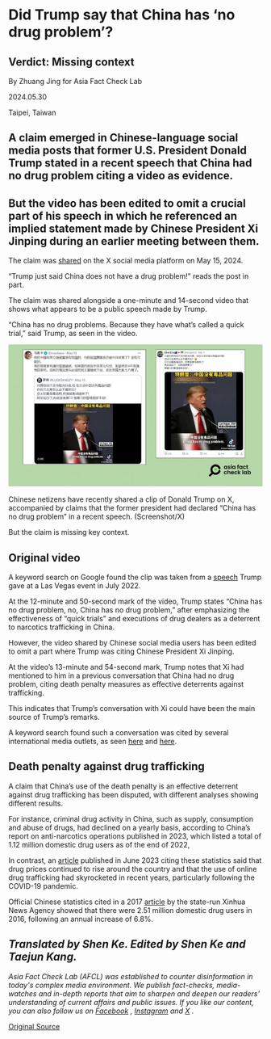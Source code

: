 # Did Trump say that China has ‘no drug problem’?

## Verdict: Missing context

By Zhuang Jing for Asia Fact Check Lab

2024.05.30

Taipei, Taiwan

## A claim emerged in Chinese-language social media posts that former U.S. President Donald Trump stated in a recent speech that China had no drug problem citing a video as evidence.

## But the video has been edited to omit a crucial part of his speech in which he referenced an implied statement made by Chinese President Xi Jinping during an earlier meeting between them.

The claim was [shared](https://twitter.com/LUOXIANGZY/status/1790535917419004269) on the X social media platform on May 15, 2024.

“Trump just said China does not have a drug problem!” reads the post in part.

The claim was shared alongside a one-minute and 14-second video that shows what appears to be a public speech made by Trump.

“China has no drug problems. Because they have what’s called a quick trial,” said Trump, as seen in the video.

![1 (4).png](images/3SIOKJAQFY2BRYUYOHBVSRXROI.png)

Chinese netizens have recently shared a clip of Donald Trump on X, accompanied by claims that the former president had declared “China has no drug problem” in a recent speech. (Screenshot/X)

But the claim is missing key context.

## Original video

A keyword search on Google found the clip was taken from a [speech](https://www.c-span.org/video/?521523-1/president-trump-remarks-las-vegas-campaign-event) Trump gave at a Las Vegas event in July 2022.

At the 12-minute and 50-second mark of the video, Trump states “China has no drug problem, no, China has no drug problem,” after emphasizing the effectiveness of “quick trials” and executions of drug dealers as a deterrent to narcotics trafficking in China.

However, the video shared by Chinese social media users has been edited to omit a part where Trump was citing Chinese President Xi Jinping.

At the video’s 13-minute and 54-second mark, Trump notes that Xi had mentioned to him in a previous conversation that China had no drug problem, citing death penalty measures as effective deterrents against trafficking.

This indicates that Trump’s conversation with Xi could have been the main source of Trump’s remarks.

A keyword search found such a conversation was cited by several international media outlets, as seen [here](https://www.newsweek.com/trump-urges-death-penalty-drug-dealers-china-has-no-drug-problem-1723134) and [here](https://www.washingtonpost.com/politics/2019/02/15/trumps-bewildering-national-emergency-press-conference-annotated/).

## Death penalty against drug trafficking

A claim that China’s use of the death penalty is an effective deterrent against drug trafficking has been disputed, with different analyses showing different results.

For instance, criminal drug activity in China, such as supply, consumption and abuse of drugs, had declined on a yearly basis, according to China’s report on anti-narcotics operations published in 2023, which listed a total of 1.12 million domestic drug users as of the end of 2022,

In contrast, an [article](https://m.thepaper.cn/newsDetail_forward_23566209) published in June 2023 citing these statistics said that drug prices continued to rise around the country and that the use of online drug trafficking had skyrocketed in recent years, particularly following the COVID-19 pandemic.

Official Chinese statistics cited in a 2017 [article](http://www.xinhuanet.com//english/2017-03/27/c_136161743.htm) by the state-run Xinhua News Agency showed that there were 2.51 million domestic drug users in 2016, following an annual increase of 6.8%.

## *Translated by Shen Ke. Edited by Shen Ke and Taejun Kang.*

*Asia Fact Check Lab (AFCL) was established to counter disinformation in today's complex media environment. We publish fact-checks, media-watches and in-depth reports that aim to sharpen and deepen our readers' understanding of current affairs and public issues. If you like our content, you can also follow us on*   [*Facebook*](https://www.facebook.com/asiafactchecklabcn)  *,*   [*Instagram*](https://www.instagram.com/asiafactchecklab/)   *and*   [*X*](https://twitter.com/AFCL_eng)  *.*



[Original Source](https://www.rfa.org/english/news/afcl/afcl-trump-china-drug-05302024032549.html)